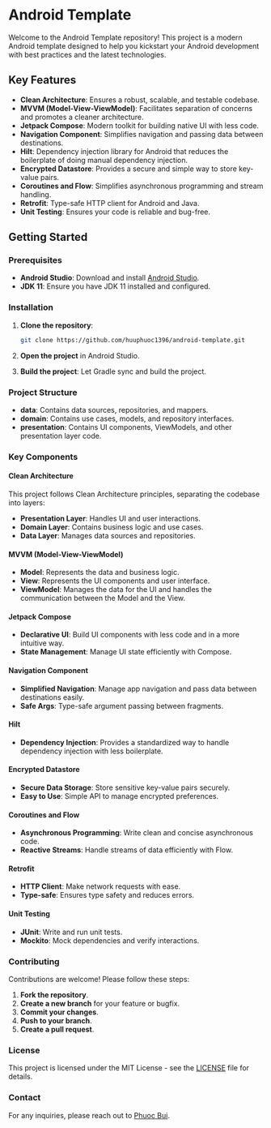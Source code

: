 # Android Template

Welcome to the Android Template repository! This project is a modern Android template designed to help you kickstart your Android development with best practices and the latest technologies.

## Key Features

- **Clean Architecture**: Ensures a robust, scalable, and testable codebase.
- **MVVM (Model-View-ViewModel)**: Facilitates separation of concerns and promotes a cleaner architecture.
- **Jetpack Compose**: Modern toolkit for building native UI with less code.
- **Navigation Component**: Simplifies navigation and passing data between destinations.
- **Hilt**: Dependency injection library for Android that reduces the boilerplate of doing manual dependency injection.
- **Encrypted Datastore**: Provides a secure and simple way to store key-value pairs.
- **Coroutines and Flow**: Simplifies asynchronous programming and stream handling.
- **Retrofit**: Type-safe HTTP client for Android and Java.
- **Unit Testing**: Ensures your code is reliable and bug-free.

## Getting Started

### Prerequisites

- **Android Studio**: Download and install [Android Studio](https://developer.android.com/studio).
- **JDK 11**: Ensure you have JDK 11 installed and configured.

### Installation

1. **Clone the repository**:
   ```bash
   git clone https://github.com/huuphuoc1396/android-template.git
   ```

2. **Open the project** in Android Studio.

3. **Build the project**: Let Gradle sync and build the project.

### Project Structure

- **data**: Contains data sources, repositories, and mappers.
- **domain**: Contains use cases, models, and repository interfaces.
- **presentation**: Contains UI components, ViewModels, and other presentation layer code.

### Key Components

#### Clean Architecture

This project follows Clean Architecture principles, separating the codebase into layers:

- **Presentation Layer**: Handles UI and user interactions.
- **Domain Layer**: Contains business logic and use cases.
- **Data Layer**: Manages data sources and repositories.

#### MVVM (Model-View-ViewModel)

- **Model**: Represents the data and business logic.
- **View**: Represents the UI components and user interface.
- **ViewModel**: Manages the data for the UI and handles the communication between the Model and the View.

#### Jetpack Compose

- **Declarative UI**: Build UI components with less code and in a more intuitive way.
- **State Management**: Manage UI state efficiently with Compose.

#### Navigation Component

- **Simplified Navigation**: Manage app navigation and pass data between destinations easily.
- **Safe Args**: Type-safe argument passing between fragments.

#### Hilt

- **Dependency Injection**: Provides a standardized way to handle dependency injection with less boilerplate.

#### Encrypted Datastore

- **Secure Data Storage**: Store sensitive key-value pairs securely.
- **Easy to Use**: Simple API to manage encrypted preferences.

#### Coroutines and Flow

- **Asynchronous Programming**: Write clean and concise asynchronous code.
- **Reactive Streams**: Handle streams of data efficiently with Flow.

#### Retrofit

- **HTTP Client**: Make network requests with ease.
- **Type-safe**: Ensures type safety and reduces errors.

#### Unit Testing

- **JUnit**: Write and run unit tests.
- **Mockito**: Mock dependencies and verify interactions.

### Contributing

Contributions are welcome! Please follow these steps:

1. **Fork the repository**.
2. **Create a new branch** for your feature or bugfix.
3. **Commit your changes**.
4. **Push to your branch**.
5. **Create a pull request**.

### License

This project is licensed under the MIT License - see the [LICENSE](LICENSE) file for details.

### Contact

For any inquiries, please reach out to [Phuoc Bui](https://github.com/huuphuoc1396).
